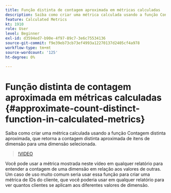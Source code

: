 ```yaml
---
title: Função distinta de contagem aproximada em métricas calculadas
description: Saiba como criar uma métrica calculada usando a função Contagem distinta aproximada, que retorna a contagem distinta aproximada de itens de dimensão para uma dimensão selecionada.
feature: Calculated Metrics
kt: 1910
role: User
level: Beginner
exl-id: d3594ed7-b90e-4f97-89c7-3e6c75534136
source-git-commit: f9e39eb73cb73ef4993a12270137d2405cf4a978
workflow-type: tm+mt
source-wordcount: '125'
ht-degree: 0%

---
```


# Função distinta de contagem aproximada em métricas calculadas {#approximate-count-distinct-function-in-calculated-metrics}

Saiba como criar uma métrica calculada usando a função Contagem distinta aproximada, que retorna a contagem distinta aproximada de itens de dimensão para uma dimensão selecionada.

>[!VIDEO](https://video.tv.adobe.com/v/33527/?quality=12&learn=on&captions=por_br)

Você pode usar a métrica mostrada neste vídeo em qualquer relatório para entender a contagem de uma dimensão em relação aos valores de outras. Um caso de uso muito comum seria usar essa função para criar uma métrica de IDs do cliente, que você poderia usar em qualquer relatório para ver quantos clientes se aplicam aos diferentes valores de dimensão.
